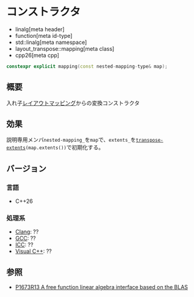 # コンストラクタ
* linalg[meta header]
* function[meta id-type]
* std::linalg[meta namespace]
* layout_transpose::mapping[meta class]
* cpp26[meta cpp]

```cpp
constexpr explicit mapping(const nested-mapping-type& map);
```

## 概要
入れ子[レイアウトマッピング](/reference/mdspan/LayoutMapping.md)からの変換コンストラクタ


## 効果
説明専用メンバ`nested-mapping_`を`map`で、`extents_`を[`transpose-extents`](../transpose-extents.md)`(map.extents())`で初期化する。


## バージョン
### 言語
- C++26

### 処理系
- [Clang](/implementation.md#clang): ??
- [GCC](/implementation.md#gcc): ??
- [ICC](/implementation.md#icc): ??
- [Visual C++](/implementation.md#visual_cpp): ??


## 参照
- [P1673R13 A free function linear algebra interface based on the BLAS](https://www.open-std.org/jtc1/sc22/wg21/docs/papers/2023/p1673r13.html)
